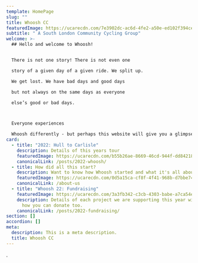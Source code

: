 ```yaml
---
template: HomePage
slug: ""
title: Whoosh CC
featuredImage: https://ucarecdn.com/7e3902dc-ac6d-4fe2-a50e-ed102f394cee/
subtitle: " A South London Community Cycling Group"
welcome: >-
  ## Hello and welcome to Whoosh!


  There is not one story! There is not even one

  story of a given day of a given ride. We split up.

  We get lost. We have bad days and good days

  but not always on the same days as everyone

  else’s good or bad days.   



  Everyone experiences

  Whoosh differently - but perhaps this website will give you a glimpse of what Whoosh is all about.
card:
  - title: "2022: Hull to Carlisle"
    description: Details of this years tour
    featuredImage: https://ucarecdn.com/b55b26ae-8669-46cd-944f-dd84218e39dc/
    canonicalLink: /posts/2022-whoosh/
  - title: How did all this start?
    description: Want to know how Whoosh started and what it's all about?
    featuredImage: https://ucarecdn.com/0d5a15ca-cf8f-4f41-968b-d7bbe74cdfee/
    canonicalLink: /about-us
  - title: "Whoosh 22: Fundraising"
    featuredImage: https://ucarecdn.com/3a3fb342-c3cb-4303-babe-a7ca54e84541/
    description: Details of each project we are supporting this year with links to
      how you can donate too.
    canonicalLink: /posts/2022-fundraising/
section: []
accordion: []
meta:
  description: This is a meta description.
  title: Whoosh CC
---
```

.